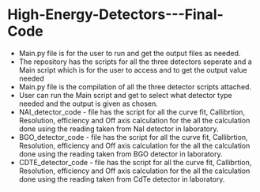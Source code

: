 # High-Energy-Detectors---Final-Code
- Main.py file is for the user to run and get the output files as needed.
- The repository has the scripts for all the three detectors seperate and a Main script which is for the user to access and to get the output value needed
- Main.py file is the compilation of all the three detector scripts attached.
- User can run the Main script and get to select what detector type needed and the output is given as chosen.
- NAI_detector_code - file has the script for all the curve fit, Callibrtion, Resolution, efficiency and Off axis calculation for the all the calculation done using the reading taken from NaI detector in laboratory.
- BGO_detector_code - file has the script for all the curve fit, Callibrtion, Resolution, efficiency and Off axis calculation for the all the calculation done using the reading taken from BGO detector in laboratory.
- CDTE_detector_code - file has the script for all the curve fit, Callibrtion, Resolution, efficiency and Off axis calculation for the all the calculation done using the reading taken from CdTe detector in laboratory.

